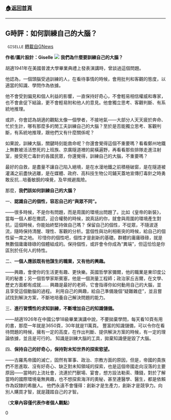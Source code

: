 ###  [:house:返回首頁](https://github.com/ourhimalayas/txt)
---


## G時評：如何訓練自己的大腦？
` GISELLE` [轉載自GNews](https://gnews.org/zh-hant/1536482/)

**作者/圖片設計：Giselle**
![](https://assets.gnews.org/wp-content/uploads/2021/09/心灵-梨花-1.png)
**我們為什麼要訓練自己的大腦？**

胡適1941年在美國普渡大學畢業典禮上發表演講時，曾談過這個問題。

他認為，一個頭腦受過訓練的人，在看待事情的時候，會用批判和客觀的態度，以適當的知識、學問作為依據。

他不會受到偏見和個人利益的影響，一直保持好奇心，不會輕易相信權威和專家，也不會倉促下結論，更不會輕易附和他人的意見。他會獨立思考、客觀判斷、有系統地推理。

或許，你會認為胡適的觀點太像一個學者，不接地氣——大部分人天天疲於奔命、忙於生計，哪有那麼多的閒工夫訓練自己的大腦？至於是否能獨立思考、客觀判斷，有系統地推理，跟他們又有什麼關係呢？

如果說，訓練大腦，關鍵時刻能救命呢？你還會覺得這個不重要嗎？看看鄭州地鐵上無數被活活憋死的上班族、京廣隧道裡的屍橫遍野，再看看那些排隊走進注射室，接受死亡毒針的各國民眾，你還覺得，訓練自己的大腦，不重要嗎？

最好的自救，是盡量不讓自己陷入絕境，是在水漫地鐵之前積極破窗，是在隧道被灌滿之前盡快逃離，是在媒體、政府、高科技生物公司鋪天蓋地宣傳打毒針之時勇敢反抗…培養敏銳的嗅覺，及早規避風險。

那麼，**我們該如何訓練自己的大腦？**

一、**認識自己的個性，容忍自己的“與眾不同”。**

——很多時候，不是你有問題，而是周圍的環境出問題了。比如《皇帝的新裝》，當每一個人都在撒謊，迎合權勢的時候，說真話的你，就會與周圍的環境產生對抗，這個時候，你能始終堅持做自己嗎？
保留自己的個性，不從眾，不隨波逐流，隨時保持清醒、理性、客觀的分析。當個性與功利相衝突的時候，給自己的個性留一席之地。
珍惜你的個性吧，個性才是創新的基礎。群體的庸庸碌碌，就是無數個庸庸碌碌的個體組成的。保持個性，或許會令你成為“異端”，但這恰恰是你區別於任何人的特性。

二、**一個人應該既有他謀生的職業，又有他的興趣。**

——興趣，會使你的生活更有趣、更快樂。英國哲學家彌爾，他的職業是東印度公司的秘書；另一個哲學家斯賓塞，他是一個測量工程師；政治家丘吉爾，在文學、歷史方面都有成就……
興趣是最好的老師，它會指導你如何動用自己的大腦，並且享受這個動腦的過程。
利用自己的興趣，給自己準備幾個“疑難雜症”，並且嘗試找到解決方案，不斷地培養自己解決問題的能力。

三、**進行習慣性的求知訓練，不斷增加自己的知識儲備。**

——胡適1926年在中國公學18級畢業演講中說，不要拋棄學問，每天看10頁有用的書，那麼一年就是3650頁，30年就是11萬頁。
豐富的知識儲備，可以令你在看待問題的時候，擁有一定的高度，在作出判斷、提供解決方案的時候，有一定的理論依據，並且是可行的。
知識是訓練大腦的工具，拋棄知識便是毀了大腦。

四、**保持自己的好奇心，保持對未知世界的探索慾望。**

——古羅馬帝國的滅亡，固然有軍事、政治、宗教方面的原因，但是，帝國的貴族們不思進取、沒有好奇心、缺乏對未知領域的探索，也是這個帝國走向沒落的主要原因——當時的上流社會，流連於鬥獸場、宴會，想方設法勒索、賺錢，對於了解當時的國際環境毫無興趣，也不想探索海洋的奧秘，甚至連醫學、醫生，都是依賴作為奴隸的希臘人。
他們永遠不會懂得：創新才是生產力，創新才是競爭力。向別人購買才智，就是踐踏自己的才智。

（**文章內容僅代表作者個人觀點）**

0
